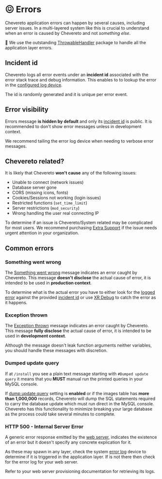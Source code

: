 # 😖 Errors

Chevereto application errors can happen by several causes, including server issues. In a multi-layered system like this is crucial to understand when an error is caused by Chevereto and not *something else*.

👏 We use the outstanding [ThrowableHandler](https://chevere.org/packages/throwable-handler) package to handle all the application layer errors.

## Incident id

Chevereto logs all error events under an **incident id** associated with the error stack trace and debug information. This enables to to lookup the error in the [configured log device](../configuration/environment.md#debug-variables).

The id is randomly generated and it is unique per error event.

## Error visibility

Errors message **is hidden by default** and only its [incident id](#incident-id) is public. It is recommended to don't show error messages unless in development context.

We recommend tailing the error log device when needing to verbose error messages.

## Chevereto related?

It is likely that Chevereto **won't cause** any of the following issues:

* Unable to connect (network issues)
* Database server gone
* CORS (missing icons, fonts)
* Cookies/Sessions not working (login issues)
* Restricted functions (`set_time_limit`)
* Server restrictions (`mod_security`)
* Wrong handling the user real connecting IP

To determine if an issue is Chevereto/System related may be complicated for most users. We recommend purchasing [Extra Support](https://chevereto.com/panel/support) if the issue needs urgent attention in your organization.

## Common errors

### Something went wrong

The [Something went wrong](https://chevere.github.io/throwable-handler/demo/output/html-silent.html) message indicates an error caught by Chevereto. This message **doesn't disclose** the actual cause of error, it is intended to be used in **production context**.

To determine what is the actual error you have to either look for the [logged error](../../developer/how-to/debug.md#accessing-logs) against the provided [incident id](#incident-id) or use [XR Debug](../../developer/how-to/debug.md#xr-debug) to catch the error as it happens.

### Exception thrown

The [Exception thrown](https://chevere.github.io/throwable-handler/demo/output/html.html) message indicates an error caught by Chevereto. This message **fully disclose** the actual cause of error, it is intended to be used in **development context**.

Although the message doesn't leak function arguments neither variables, you should handle these messages with discretion.

### Dumped update query

If at `/install` you see a plain text message starting with `#Dumped update query` it means that you **MUST** manual run the printed queries in your MySQL console.

If [dump update query](https://v4-admin.chevereto.com/dashboard/system#dump-update-query) setting is **enabled** or if the images table has **more than 1,000,000** records, Chevereto will dump the SQL statements required to carry the database update which must run direct in the MySQL console. Chevereto has this functionality to minimize breaking your large database as the process could take several minutes to complete.

### HTTP 500 - Internal Server Error

A generic error response emitted by the [web server](../stack/web-server.md), indicates the existence of an error but it doesn't specify any concrete explication for it.

As these may spawn in any layer, check the system [error log](../../developer/how-to/debug.md#accessing-logs) device to determine if it is triggered in the application layer. If is not there then check for the error log for your web server.

Refer to your web server provisioning documentation for retrieving its logs.
